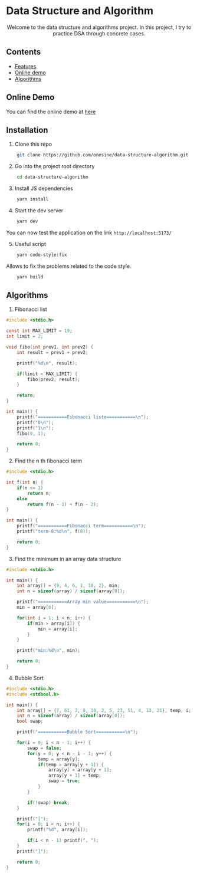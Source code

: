 # Data Structure and Algorithm

<p align="center">
Welcome to the data structure and algorithms project. In this project, I try to practice DSA through concrete cases.
</p>

## Contents

-   [Features](#online-demo)
-   [Online demo](#installation)
-   [Algorithms](#algorithms)

## Online Demo

You can find the online demo at [here](https://data-structure-algorithm-psi.vercel.app/)

## Installation

1. Clone this repo

```sh
    git clone https://github.com/onesine/data-structure-algorithm.git
```

2. Go into the project root directory

```sh
    cd data-structure-algorithm
```

3. Install JS dependencies

```sh
    yarn install
```

4. Start the dev server

```sh
    yarn dev
```

You can now test the application on the link `http://localhost:5173/`

5. Useful script

```sh
    yarn code-style:fix
```

Allows to fix the problems related to the code style.

```sh
    yarn build
```

## Algorithms

1. Fibonacci list

```c
#include <stdio.h>

const int MAX_LIMIT = 19;
int limit = 2;

void fibo(int prev1, int prev2) {
    int result = prev1 + prev2;

    printf("%d\n", result);

    if(limit < MAX_LIMIT) {
        fibo(prev2, result);
    }

    return;
}

int main() {
    printf("===========Fibonacci liste===========\n");
    printf("0\n");
    printf("1\n");
    fibo(0, 1);

    return 0;
}
```

2. Find the n th fibonacci term

```c
#include <stdio.h>

int f(int n) {
    if(n <= 1)
        return n;
    else
        return f(n - 1) + f(n - 2);
}

int main() {
    printf("===========Fibonacci term===========\n");
    printf("term-8:%d\n", f(8));

    return 0;
}
```

3. Find the minimum in an array data structure

```c
#include <stdio.h>

int main() {
    int array[] = {9, 4, 6, 1, 10, 2}, min;
    int n = sizeof(array) / sizeof(array[0]);

    printf("===========Array min value===========\n");
    min = array[0];

    for(int i = 1; i < n; i++) {
        if(min > array[i]) {
            min = array[i];
        }
    }

    printf("min:%d\n", min);

    return 0;
}
```

4. Bubble Sort

```c
#include <stdio.h>
#include <stdbool.h>

int main() {
    int array[] = {7, 61, 3, 8, 10, 2, 5, 23, 51, 4, 13, 21}, temp, i;
    int n = sizeof(array) / sizeof(array[0]);
    bool swap;

    printf("===========Bubble Sort===========\n");

    for(i = 0; i < n - 1; i++) {
        swap = false;
        for(y = 0; y < n - i - 1; y++) {
            temp = array[y];
            if(temp > array[y + 1]) {
                array[y] = array[y + 1];
                array[y + 1] = temp;
                swap = true;
            }
        }

        if(!swap) break;
    }

    printf("[");
    for(i = 0; i < n; i++) {
        printf("%d", array[i]);

        if(i < n - 1) printf(", ");
    }
    printf("]");

    return 0;
}
```

